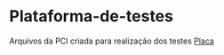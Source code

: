 # Plataforma-de-testes
Arquivos da PCI criada para realização dos testes
[Placa](/image/IMG_7063.JPG)
